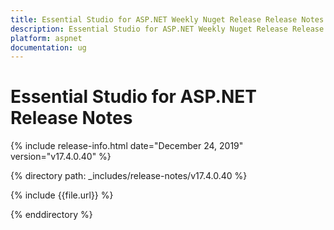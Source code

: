 ```yaml
---
title: Essential Studio for ASP.NET Weekly Nuget Release Release Notes  
description: Essential Studio for ASP.NET Weekly Nuget Release Release Notes  
platform: aspnet
documentation: ug
---
```


# Essential Studio for ASP.NET  Release Notes  

{% include release-info.html date="December 24, 2019"  version="v17.4.0.40" %} 


{% directory path: _includes/release-notes/v17.4.0.40 %}

{% include {{file.url}} %}

{% enddirectory %}